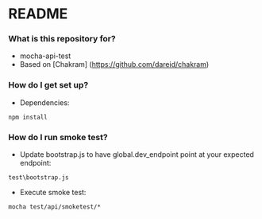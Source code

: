 # README #

### What is this repository for? ###

* mocha-api-test
* Based on [Chakram] (https://github.com/dareid/chakram)

### How do I get set up? ###

* Dependencies:

```
npm install
```

### How do I run smoke test? ###

* Update bootstrap.js to have global.dev_endpoint point at your expected endpoint:

```
test\bootstrap.js
```


* Execute smoke test:

```
mocha test/api/smoketest/*
```
